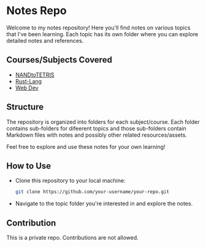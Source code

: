 # Notes Repo

Welcome to my notes repository! Here you'll find notes on various topics that I've been learning. Each topic has its own folder where you can explore detailed notes and references.

## Courses/Subjects Covered

- [NANDtoTETRIS](./NANDtoTETRIS)
- [Rust-Lang](./Rust-Lang)
- [Web Dev](./Web%20Dev)
  
## Structure

The repository is organized into folders for each subject/course. Each folder contains sub-folders for difeerent topics and those sub-folders contain Markdown files with notes and 
possibly other related resources/assets.

Feel free to explore and use these notes for your own learning!

## How to Use

- Clone this repository to your local machine:
  ```bash
  git clone https://github.com/your-username/your-repo.git
  ```
- Navigate to the topic folder you're interested in and explore the notes.

## Contribution

This is a private repo. Contributions are not allowed.
